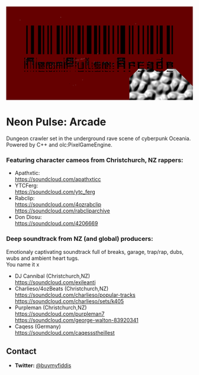 ![Banner](/Images/NeonPulseArcadeBanner.png)

# Neon Pulse: Arcade

Dungeon crawler set in the underground rave scene of cyberpunk Oceania.  
Powered by C++ and olc:PixelGameEngine.

### Featuring character cameos from Christchurch, NZ rappers:
- Apathxtic: \
https://soundcloud.com/apathxticc 
- YTCFerg: \
https://soundcloud.com/ytc_ferg
- Rabclip: \
https://soundcloud.com/4ozrabclip \
https://soundcloud.com/rabcliparchive
- Don Diosu: \
https://soundcloud.com/4206669

### Deep soundtrack from NZ (and global) producers:
Emotionaly captivating soundtrack full of breaks, garage, trap/rap, dubs, wubs and ambient heart tugs.  
You name it x
- DJ Cannibal (Christchurch,NZ)\
https://soundcloud.com/exileanti
- Charlieso/4ozBeats (Christchurch,NZ)\
https://soundcloud.com/charlieso/popular-tracks \
https://soundcloud.com/charlieso/sets/k405
- Purpleman (Christchurch,NZ)\
https://soundcloud.com/purpleman7 \
https://soundcloud.com/george-walton-83920341
- Caqess (Germany)\
https://soundcloud.com/caqessstheillest

## Contact

- **Twitter:** [@buymyfiddis](https://twitter.com/buymyfiddis)
